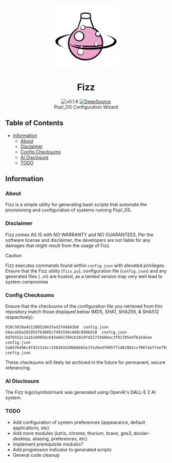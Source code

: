 <p align="center">
    <a><img src="./images/icon.png" width=200 height="200"></a>
    <h1 align="center">Fizz</h1>
    <p align="center">
        <a><img src="https://img.shields.io/badge/version-0.1.6-blue.svg" alt="v0.1.6"></a>
        <a href="https://app.deepsource.com/gh/ax-i-om/fizz/" target="_blank"><img alt="DeepSource" title="DeepSource" src="https://app.deepsource.com/gh/ax-i-om/fizz.svg/?label=active+issues&show_trend=true"/></a><br>
        Pop!_OS Configuration Wizard<br>
    </p>
</p>

## Table of Contents

- [Information](#information)
  - [About](#about)
  - [Disclaimer](#disclaimer)
  - [Config Checksums](#config-checksums)
  - [AI Disclosure](#ai-disclosure)
  - [TODO](#todo)

## Information

### About

Fizz is a simple utility for generating bash scripts that automate the provisioning and configuration of systems running Pop!_OS.

### Disclaimer

Fizz comes AS IS with NO WARRANTY and NO GUARANTEES. Per the software license and disclaimer, the developers are not liable for any damages that might result from the usage of Fizz.

> [!CAUTION] 
> Fizz executes commands found within `config.json` with elevated privileges. Ensure that the Fizz utility (`fizz.py`), configuration file (`config.json`) and any generated files (`.sh`) are trusted, as a tainted version may very well lead to system compromise

### Config Checksums

Ensure that the checksums of the configuration file you retrieved from this repository match those displayed below (MD5, SHA1, SHA256, & SHA512 respectively).
```
918c5019a45120052043fad27d4d42b8  config.json
59aca58a283955fb3805cfd91594c4d0c0996d18  config.json
8d76552c2a161dd056c643a661f84cb1810fd2271566bec3f01785e476a5deae  config.json
5a8d7b496c4fd32124cc328101b20bb6bb5e1fe26e4f905ff1d82862ccf06fabffee792b84b225d1330e804c3ade76f4a3089ddfc017fd74908ec27e52b9509f  config.json
```
These checksums will likely be archived in the future for permanent, secure referencing.

### AI Disclosure

The Fizz logo/symbol/mark was generated using OpenAI's DALL-E 2 AI system.

### TODO

+ Add configuration of system preferences (appearance, default applications, etc)
+ Add more modules (lutris, chrome, thorium, brave, gns3, docker-desktop, aliasing, preferences, etc)
+ Implement prerequisite modules?
+ Add progression indicator to generated scripts
+ General code cleanup